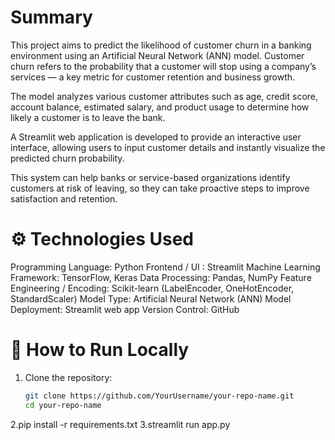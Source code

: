 # Summary
This project aims to predict the likelihood of customer churn in a banking environment using an Artificial Neural Network (ANN) model.
Customer churn refers to the probability that a customer will stop using a company’s services — a key metric for customer retention and business growth.

The model analyzes various customer attributes such as age, credit score, account balance, estimated salary, and product usage to determine how likely a customer is to leave the bank.

A Streamlit web application is developed to provide an interactive user interface, allowing users to input customer details and instantly visualize the predicted churn probability.

This system can help banks or service-based organizations identify customers at risk of leaving, so they can take proactive steps to improve satisfaction and retention.

# ⚙️ Technologies Used
Programming Language:	Python
Frontend / UI	:  Streamlit
Machine Learning Framework: 	TensorFlow, Keras
Data Processing: 	Pandas, NumPy
Feature Engineering / Encoding: 	Scikit-learn (LabelEncoder, OneHotEncoder, StandardScaler)
Model Type:	Artificial Neural Network (ANN)
Model Deployment:	Streamlit web app
Version Control:	GitHub

# 🚀 How to Run Locally
1. Clone the repository:
   ```bash
   git clone https://github.com/YourUsername/your-repo-name.git
   cd your-repo-name
2.pip install -r requirements.txt
3.streamlit run app.py
